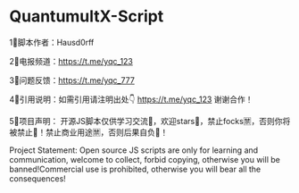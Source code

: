 # QuantumultX-Script

1⃣️脚本作者：Hausd0rff

2⃣️电报频道：https://t.me/yqc_123

3⃣️问题反馈：https://t.me/yqc_777

4⃣️引用说明：如需引用请注明出处👇
https://t.me/yqc_123 谢谢合作！

5⃣️项目声明：
开源JS脚本仅供学习交流🍟，欢迎stars🌟，禁止focks🈲️，否则你将被禁止🚫！禁止商业用途🈲️，否则后果自负👻！

Project Statement:
Open source JS scripts are only for learning and communication, welcome to collect, forbid copying, otherwise you will be banned!Commercial use is prohibited, otherwise you will bear all the consequences!
